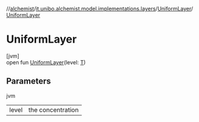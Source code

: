 //[alchemist](../../../index.md)/[it.unibo.alchemist.model.implementations.layers](../index.md)/[UniformLayer](index.md)/[UniformLayer](-uniform-layer.md)

# UniformLayer

[jvm]\
open fun [UniformLayer](-uniform-layer.md)(level: [T](../../it.unibo.alchemist/-supported-incarnations/get.md))

## Parameters

jvm

| | |
|---|---|
| level | the concentration |

